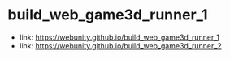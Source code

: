 # build_web_game3d_runner_1

- link: https://webunity.github.io/build_web_game3d_runner_1
- link: https://webunity.github.io/build_web_game3d_runner_2
